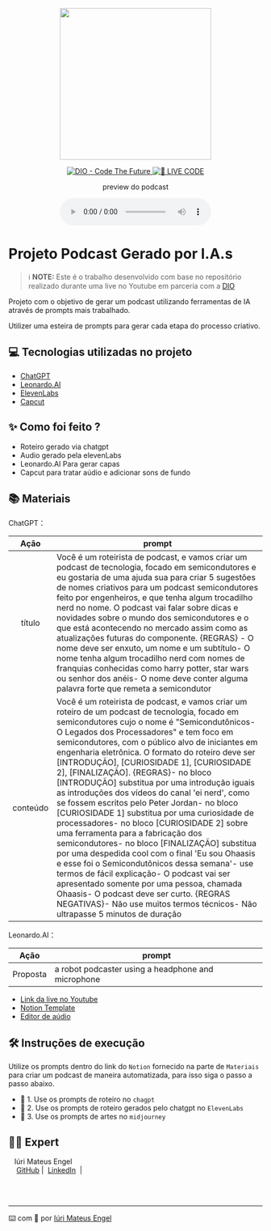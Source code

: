 <p align="center">
<img 
    src="./assets/cover.png"
    width="300"
/>
</p>

<p align="center">
<a href="https://dio.me/">
    <img 
        src="https://img.shields.io/badge/DIO-Code_The_Future-28DA77?logo=youtube" 
        alt="DIO - Code The Future">
</a>
<a href="https://dio.me/">
<img 
    src="https://img.shields.io/badge/🔴_LIVE_CODE-FF5E72" 
    alt="🔴 LIVE CODE">
</a>
</p>

<p align="center">
    preview do podcast
</p>

<div align="center">
    <audio src="output/podcast_editado.MP3" controls title="Podcast editado"></audio>
</div>

# Projeto Podcast Gerado por I.A.s


 > ℹ️ **NOTE:** Este é o trabalho desenvolvido com base no repositório realizado durante uma live no Youtube em parceria com a [DIO](https://dio.me)

Projeto com o objetivo de gerar um podcast utilizando ferramentas de IA através de prompts mais trabalhado.

Utilizer uma esteira de prompts para gerar cada etapa do processo criativo.

## 💻 Tecnologias utilizadas no projeto

- [ChatGPT](https://chat.openai.com/) 
- [Leonardo.AI](https://app.leonardo.ai)
- [ElevenLabs](https://beta.elevenlabs.io/)
- [Capcut](https://www.capcut.com/pt-br/)

## ✨ Como foi feito ?

- Roteiro gerado via chatgpt
- Audio gerado pela elevenLabs
- Leonardo.AI Para gerar capas
- Capcut para tratar aúdio e adicionar sons de fundo

## 📚 Materiais

ChatGPT：

|   Ação   | prompt                                                                                                                                                                                                                                                                         |
| :------: | ------------------------------------------------------------------------------------------------------------------------------------------------------------------------------------------------------------------------------------------------------------------------------ |
|  título  | Você é um roteirista de podcast, e vamos criar um podcast de tecnologia, focado em semicondutores e eu gostaria de uma ajuda sua para criar 5 sugestões de nomes criativos para um podcast semicondutores feito por engenheiros, e que tenha algum trocadilho nerd no nome. O podcast vai falar sobre dicas e novidades sobre o mundo dos semicondutores e o que está acontecendo no mercado assim como as atualizações futuras do componente. {REGRAS} - O nome deve ser enxuto, um nome e um subtítulo- O nome tenha algum trocadilho nerd com nomes de franquias conhecidas como harry potter, star wars ou senhor dos anéis- O nome deve conter alguma palavra forte que remeta a semicondutor                                                                                                                                                                                                 |
| conteúdo | Você é um roteirista de podcast, e vamos criar um  roteiro de um podcast de tecnologia, focado em semicondutores cujo o nome é "Semicondutônicos- O Legados dos Processadores" e tem foco em semicondutores,  com o público alvo de iniciantes em engenharia eletrônica. O formato do roteiro deve ser [INTRODUÇÃO], [CURIOSIDADE 1], [CURIOSIDADE 2], [FINALIZAÇÃO]. {REGRAS}- no bloco [INTRODUÇÃO] substitua por uma introdução iguais as introduções dos vídeos do canal 'ei nerd', como se fossem escritos pelo Peter Jordan- no bloco [CURIOSIDADE 1] substitua por uma curiosidade de processadores- no bloco [CURIOSIDADE 2] sobre uma ferramenta para a fabricação dos semicondutores- no bloco [FINALIZAÇÃO] substitua por uma despedida cool com o final 'Eu sou Ohaasis e esse foi o Semicondutônicos dessa semana'- use termos de fácil explicação- O podcast vai ser apresentado somente por uma pessoa, chamada Ohaasis- O podcast deve ser curto. {REGRAS NEGATIVAS}- Não use muitos termos técnicos- Não ultrapasse 5 minutos de duração |

Leonardo.AI：

|   Ação   | prompt                                                                                                                                                                                                                                                                         |
| :------: | ------------------------------------------------------------------------------------------------------------------------------------------------------------------------------------------------------------------------------------------------------------------------------ |
|  Proposta  | a robot podcaster using a headphone and microphone                                                                                                                                                                                                    |

- [Link da live no Youtube](https://www.youtube.com)
- [Notion Template](https://helpful-jump-17b.notion.site/PAS-Podcast-AI-Studio-210489e15d7a4a73b743bb159e45d06f?pvs=4)
- [Editor de aúdio](https://www.capcut.com/editor?from_page=landing_page&__action_from=picture_V%C3%ADdeos%20profissionais%20em%20minutos,%20n%C3%A3o%20em%20horas.)


## 🛠️ Instruções de execução

Utilize os prompts dentro do link do `Notion` fornecido na parte de `Materiais` para criar um podcast de maneira automatizada, para isso siga o passo a passo abaixo.

- 🤖 1. Use os prompts de roteiro no `chagpt`
- 🤖 2. Use os prompts de roteiro gerados pelo chatgpt no  `ElevenLabs`
- 🤖 3. Use os prompts de artes no `midjourney`

## 👨‍💻 Expert

<p>&nbsp&nbsp&nbspIúri Mateus Engel<br>
    &nbsp&nbsp&nbsp
    <a href="https://github.com/Ohaasis">
    GitHub</a>&nbsp;|&nbsp;
    <a href="www.linkedin.com/in/iuri-engel-eng99">LinkedIn</a>
&nbsp;|&nbsp;</p>
</p>
<br/><br/>
<p>

---

⌨️ com 💜 por [Iúri Mateus Engel](https://github.com/Ohaasis)
